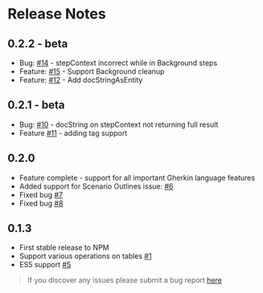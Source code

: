 # Release Notes

## 0.2.2 - beta
* Bug: [#14](https://github.com/dotnetprofessional/LiveDoc/issues/14) - stepContext incorrect while in Background steps
* Feature: [#15](https://github.com/dotnetprofessional/LiveDoc/issues/15) - Support Background cleanup
* Feature: [#12](https://github.com/dotnetprofessional/LiveDoc/issues/12) - Add docStringAsEntity

## 0.2.1 - beta
* Bug: [#10](https://github.com/dotnetprofessional/LiveDoc/issues/10) - docString on stepContext not returning full result
* Feature [#11](https://github.com/dotnetprofessional/LiveDoc/issues/11) - adding tag support

## 0.2.0
* Feature complete - support for all important Gherkin language features
* Added support for Scenario Outlines issue: [#6](https://github.com/dotnetprofessional/LiveDoc/issues/6)
* Fixed bug [#7](https://github.com/dotnetprofessional/LiveDoc/issues/7)
* Fixed bug [#8](https://github.com/dotnetprofessional/LiveDoc/issues/8)

## 0.1.3
* First stable release to NPM
* Support various operations on tables [#1](https://github.com/dotnetprofessional/LiveDoc/issues/1)
* ES5 support [#5](https://github.com/dotnetprofessional/LiveDoc/issues/5)

> If you discover any issues please submit a bug report [here](https://github.com/dotnetprofessional/LiveDoc/issues)